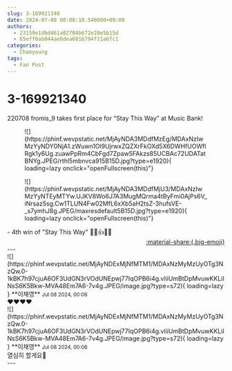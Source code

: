 ```yaml
---
slug: 3-169921340
date: 2024-07-08 00:00:10.546000+09:00
authors:
  - 23159e1dbd461a02784b672e20e5b15d
  - 65eff6ab044ae8dea6816794f11a6fc1
categories:
  - Chaeyoung
tags:
  - Fan Post
---
```


# 3-169921340

<div class="post-container" markdown="1">
<div class="content-container md-sidebar__scrollwrap" markdown="1">

220708 fromis_9 takes first place for “Stay This Way” at Music Bank!
<figure markdown="1">
![](https://phinf.wevpstatic.net/MjAyNDA3MDdfMzEg/MDAxNzIwMzYyNDY0NjA1.zWuwn1Ol9UjrwxZQZXrFkOXd5X6DWHfUOWflRgk1y6Ug.zuawPpRm4CbFgd7Zpaw5FAkzs85UCBAc72UDATatBNYg.JPEG/rthl5mbnvca915B15D.jpg?type=e1920){ loading=lazy onclick="openFullscreen(this)"}
</figure>

<figure markdown="1">
![](https://phinf.wevpstatic.net/MjAyNDA3MDdfMjU3/MDAxNzIwMzYyNTEyMTYw.UJKV8Wo6J7A3MugMQrma4tByFmi0AjPs6V_iNrsaz5sg.Cw1TLUN4Fw02MfL6xXb5aH2tsZ-3hufsVE-_s7ymhJ8g.JPEG/maxresdefault5B15D.jpg?type=e1920){ loading=lazy onclick="openFullscreen(this)"}
</figure>
- 4th win of "Stay This Way" 🎊🎉👍🎂👏

</div>
</div>

<div style="text-align: right;" markdown="1">
<a href="https://weverse.io/fromis9/fanpost/3-169921340" style="text-align: right;">:material-share:{.big-emoji}</a>
</div>
---

<div class="comments-container md-sidebar__scrollwrap" markdown="1">
<div class="comment" markdown="1">
<div class='id-container' markdown="1">
![](https://phinf.wevpstatic.net/MjAyNDExMjNfMTM1/MDAxNzMyMzUyOTg3NzQw.0-1kBK7h97cjuA6OF3UdGN3rVOdUNEpwj77IqOPB6i4g.vliiUmBtDpMvuwKKLiINsS6K5Bkw-MVA48Em7A6-7v4g.JPEG/image.jpg?type=s72){ loading=lazy }
**<span class="artist">이채영</span>** <small>Jul 08 2024, 00:06</small><br>
</div>
<div class='comment-body' markdown="1">
♥️♥️♥️♥️
</div>
</div>
<div class="comment" markdown="1">
<div class='id-container' markdown="1">
![](https://phinf.wevpstatic.net/MjAyNDExMjNfMTM1/MDAxNzMyMzUyOTg3NzQw.0-1kBK7h97cjuA6OF3UdGN3rVOdUNEpwj77IqOPB6i4g.vliiUmBtDpMvuwKKLiINsS6K5Bkw-MVA48Em7A6-7v4g.JPEG/image.jpg?type=s72){ loading=lazy }
**<span class="artist">이채영</span>** <small>Jul 08 2024, 00:06</small><br>
</div>
<div class='comment-body' markdown="1">
열심히 할게요💪
</div>
</div>
</div>
---
